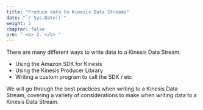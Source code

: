 ```yaml
---
title: "Produce data to Kinesis Data Streams"
date: "`r Sys.Date()`"
weight: 2
chapter: false
pre: " <b> 2. </b> "
---
```


There are many different ways to write data to a Kinesis Data Stream.

* Using the Amazon SDK for Kinesis
* Using the Kinesis Producer Library
* Writing a custom program to call the SDK / etc

We will go through the best practices when writing to a Kinesis Data Stream, covering a variety of considerations to make when writing data to a Kinesis Data Stream.
